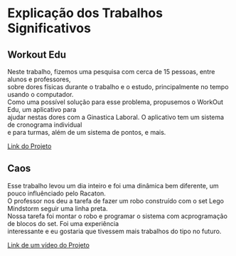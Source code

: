 <div>
    <h1>Explicação dos Trabalhos Significativos</<h1><br>
    <h2>Workout Edu</h2>
    <p>Neste trabalho, fizemos uma pesquisa com cerca de 15 pessoas, entre alunos e professores,<br>sobre dores físicas durante o trabalho      e o estudo, principalmente no tempo usando o computador.<br>Como uma possível solução para esse problema, propusemos o WorkOut Edu, um      aplicativo para<br>ajudar nestas dores com a Ginastica Laboral. O aplicativo tem um sistema de cronograma individual<br>e para turmas,        além de um sistema     de pontos, e mais. </p>
        <a href="https://www.figma.com/file/NlaRIaKivDOf0OlnT8OR6Z/trabalho-design?type=design&node-id=0%3A1&t=7ZsLjILclKucbnIj-1">Link do Projeto</a>
    <h2>Caos</h2>
    <p>Esse trabalho levou um dia inteiro e foi uma dinâmica bem diferente, um pouco influênciado pelo Racaton.<br>O professor nos deu a tarefa de fazer um robo construído com o set Lego Mindstorm seguir uma linha preta.<br>Nossa tarefa foi montar o robo e programar o sistema com acprogramação de blocos do set. Foi uma experiência<br>interessante e eu gostaria que tivessem mais trabalhos do tipo no futuro.</p>
    <a href="https://youtu.be/4Ib8F6uj198">Link de um vídeo do Projeto</a>
</div>
